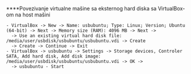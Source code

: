 ****Povezivanje virtualne mašine sa eksternog hard diska sa VirtualBox-om na host mašini

    - VirtualBox -> New -> Name: usbubuntu; Type: Linux; Version; Ubuntu (64-bit) -> Next -> Memory size (RAM): 4096 MB -> Next -> 
      -> Use an existing virtual hard disk file: /media/user/usbdisk/usbubuntu/usbubuntu.vdi -> Create
      -> Create -> Continue -> Exit
    - VirtualBox -> usbubuntu -> Settings -> Storage devices, Controler SATA, Add hard disk, Add disk image: /media/user/usbdisk/usbubuntu/usbubuntu.vdi -> OK -> 
      -> usbubuntu - Start 